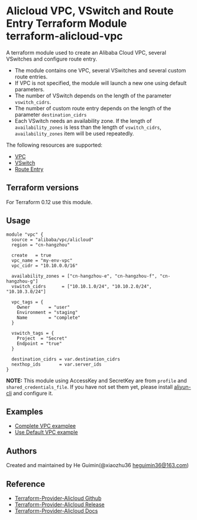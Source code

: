 Alicloud VPC, VSwitch and Route Entry Terraform Module   
terraform-alicloud-vpc
=========================================

A terraform module used to create an Alibaba Cloud VPC, several VSwitches and configure route entry.

- The module contains one VPC, several VSwitches and several custom route entries.
- If VPC is not specified, the module will launch a new one using default parameters.
- The number of VSwitch depends on the length of the parameter `vswitch_cidrs`.
- The number of custom route entry depends on the length of the parameter `destination_cidrs`
- Each VSwitch needs an availability zone. If the length of `availability_zones` is less than the length of `vswitch_cidrs`, `availability_zones` item will be used repeatedly.

The following resources are supported:

* [VPC](https://www.terraform.io/docs/providers/alicloud/r/vpc.html)
* [VSwitch](https://www.terraform.io/docs/providers/alicloud/r/vswitch.html)
* [Route Entry](https://www.terraform.io/docs/providers/alicloud/r/route_entry.html)

## Terraform versions

For Terraform 0.12 use this module.

Usage
-----

```hcl
module "vpc" {
  source = "alibaba/vpc/alicloud"
  region = "cn-hangzhou"
  
  create   = true
  vpc_name = "my-env-vpc"
  vpc_cidr = "10.10.0.0/16"

  availability_zones = ["cn-hangzhou-e", "cn-hangzhou-f", "cn-hangzhou-g"]
  vswitch_cidrs      = ["10.10.1.0/24", "10.10.2.0/24", "10.10.3.0/24"]

  vpc_tags = {
    Owner       = "user"
    Environment = "staging"
    Name        = "complete"
  }

  vswitch_tags = {
    Project  = "Secret"
    Endpoint = "true"
  }
  
  destination_cidrs = var.destination_cidrs
  nexthop_ids       = var.server_ids
}
```
**NOTE:** This module using AccessKey and SecretKey are from `profile` and `shared_credentials_file`.
If you have not set them yet, please install [aliyun-cli](https://github.com/aliyun/aliyun-cli#installation) and configure it.

## Examples

* [Complete VPC examplee](https://github.com/terraform-alicloud-modules/terraform-alicloud-vpc/tree/master/examples/complete)
* [Use Default VPC example](https://github.com/terraform-alicloud-modules/terraform-alicloud-vpc/tree/master/examples/use-default-vpc)

Authors
-------
Created and maintained by He Guimin(@xiaozhu36 heguimin36@163.com)

Reference
---------
* [Terraform-Provider-Alicloud Github](https://github.com/terraform-providers/terraform-provider-alicloud)
* [Terraform-Provider-Alicloud Release](https://releases.hashicorp.com/terraform-provider-alicloud/)
* [Terraform-Provider-Alicloud Docs](https://www.terraform.io/docs/providers/alicloud/index.html)

